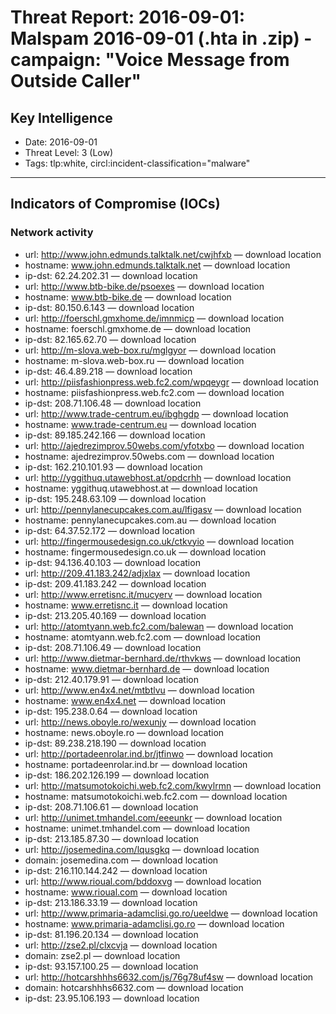 # Threat Report: 2016-09-01: Malspam 2016-09-01 (.hta in .zip) - campaign: "Voice Message from Outside Caller"


## Key Intelligence
* Date: 2016-09-01
* Threat Level: 3 (Low)
* Tags: tlp:white, circl:incident-classification="malware"

---

## Indicators of Compromise (IOCs)
### Network activity
* url: http://www.john.edmunds.talktalk.net/cwjhfxb — download location
* hostname: www.john.edmunds.talktalk.net — download location
* ip-dst: 62.24.202.31 — download location
* url: http://www.btb-bike.de/psoexes — download location
* hostname: www.btb-bike.de — download location
* ip-dst: 80.150.6.143 — download location
* url: http://foerschl.gmxhome.de/imnmicp — download location
* hostname: foerschl.gmxhome.de — download location
* ip-dst: 82.165.62.70 — download location
* url: http://m-slova.web-box.ru/mglgyor — download location
* hostname: m-slova.web-box.ru — download location
* ip-dst: 46.4.89.218 — download location
* url: http://piisfashionpress.web.fc2.com/wpqeygr — download location
* hostname: piisfashionpress.web.fc2.com — download location
* ip-dst: 208.71.106.48 — download location
* url: http://www.trade-centrum.eu/ibghgdp — download location
* hostname: www.trade-centrum.eu — download location
* ip-dst: 89.185.242.166 — download location
* url: http://ajedrezimprov.50webs.com/yfotxbo — download location
* hostname: ajedrezimprov.50webs.com — download location
* ip-dst: 162.210.101.93 — download location
* url: http://yggithuq.utawebhost.at/opdcrhh — download location
* hostname: yggithuq.utawebhost.at — download location
* ip-dst: 195.248.63.109 — download location
* url: http://pennylanecupcakes.com.au/lfigasv — download location
* hostname: pennylanecupcakes.com.au — download location
* ip-dst: 64.37.52.172 — download location
* url: http://fingermousedesign.co.uk/ctkvyio — download location
* hostname: fingermousedesign.co.uk — download location
* ip-dst: 94.136.40.103 — download location
* url: http://209.41.183.242/adjxlax — download location
* ip-dst: 209.41.183.242 — download location
* url: http://www.erretisnc.it/mucyerv — download location
* hostname: www.erretisnc.it — download location
* ip-dst: 213.205.40.169 — download location
* url: http://atomtyann.web.fc2.com/balewan — download location
* hostname: atomtyann.web.fc2.com — download location
* ip-dst: 208.71.106.49 — download location
* url: http://www.dietmar-bernhard.de/rthvkws — download location
* hostname: www.dietmar-bernhard.de — download location
* ip-dst: 212.40.179.91 — download location
* url: http://www.en4x4.net/mtbtlvu — download location
* hostname: www.en4x4.net — download location
* ip-dst: 195.238.0.64 — download location
* url: http://news.oboyle.ro/wexunjy — download location
* hostname: news.oboyle.ro — download location
* ip-dst: 89.238.218.190 — download location
* url: http://portadeenrolar.ind.br/jtfinwo — download location
* hostname: portadeenrolar.ind.br — download location
* ip-dst: 186.202.126.199 — download location
* url: http://matsumotokoichi.web.fc2.com/kwylrmn — download location
* hostname: matsumotokoichi.web.fc2.com — download location
* ip-dst: 208.71.106.61 — download location
* url: http://unimet.tmhandel.com/eeeunkr — download location
* hostname: unimet.tmhandel.com — download location
* ip-dst: 213.185.87.30 — download location
* url: http://josemedina.com/lqusgkq — download location
* domain: josemedina.com — download location
* ip-dst: 216.110.144.242 — download location
* url: http://www.rioual.com/bddoxvg — download location
* hostname: www.rioual.com — download location
* ip-dst: 213.186.33.19 — download location
* url: http://www.primaria-adamclisi.go.ro/ueeldwe — download location
* hostname: www.primaria-adamclisi.go.ro — download location
* ip-dst: 81.196.20.134 — download location
* url: http://zse2.pl/clxcvja — download location
* domain: zse2.pl — download location
* ip-dst: 93.157.100.25 — download location
* url: http://hotcarshhhs6632.com/js/76g78uf4sw — download location
* domain: hotcarshhhs6632.com — download location
* ip-dst: 23.95.106.193 — download location
